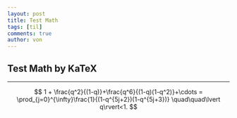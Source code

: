 ```yaml
---
layout: post
title: Test Math
tags: [til]
comments: true
author: von
---
```

## Test Math by KaTeX
---
$$
1 +  \frac{q^2}{(1-q)}+\frac{q^6}{(1-q)(1-q^2)}+\cdots = \prod_{j=0}^{\infty}\frac{1}{(1-q^{5j+2})(1-q^{5j+3})} \quad\quad\lvert q\rvert<1.
$$
